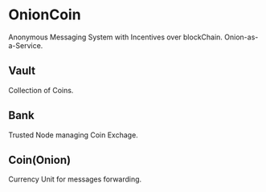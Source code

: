 # OnionCoin
Anonymous Messaging System with Incentives over blockChain. Onion-as-a-Service.

## Vault
Collection of Coins.
## Bank
Trusted Node managing Coin Exchage.
## Coin(Onion)
Currency Unit for messages forwarding.